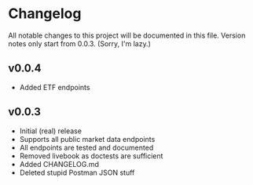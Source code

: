 # Changelog

All notable changes to this project will be documented in this file. Version notes only start from 0.0.3. (Sorry, I'm lazy.)

## v0.0.4
* Added ETF endpoints

## v0.0.3
* Initial (real) release
* Supports all public market data endpoints
* All endpoints are tested and documented
* Removed livebook as doctests are sufficient
* Added CHANGELOG.md
* Deleted stupid Postman JSON stuff
